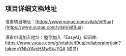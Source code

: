 
## 项目详细文档地址

语雀项目地址：[https://www.yuque.com/vitah/eif9ua](https://www.yuque.com/vitah/eif9ua)

语雀申请加入地址：邀你加入「EasyAI」知识库: https://www.yuque.com/g/vitah/eif9ua/collaborator/join?token=YNIsYAvcHMwSkJYQ# (成员)